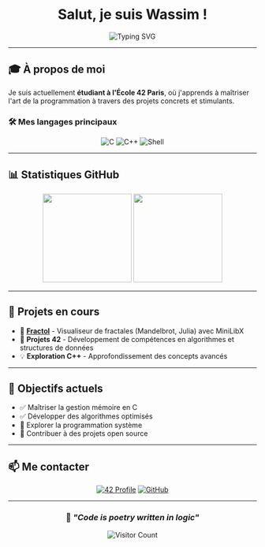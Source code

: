 <div align="center">

# Salut, je suis **Wassim** !

<img src="https://readme-typing-svg.herokuapp.com?font=Fira+Code&size=22&duration=3000&pause=1000&color=00D9FF&center=true&vCenter=true&width=435&lines=Étudiant+à+42+Paris;Développeur+C%2FC%2B%2B;Passionné+de+code+propre" alt="Typing SVG" />

</div>

---

## 🎓 **À propos de moi**

Je suis actuellement **étudiant à l'École 42 Paris**, où j'apprends à maîtriser l'art de la programmation à travers des projets concrets et stimulants.

### 🛠️ **Mes langages principaux**
<div align="center">

![C](https://img.shields.io/badge/C-00599C?style=for-the-badge&logo=c&logoColor=white)
![C++](https://img.shields.io/badge/C%2B%2B-00599C?style=for-the-badge&logo=c%2B%2B&logoColor=white)
![Shell](https://img.shields.io/badge/Shell-4EAA25?style=for-the-badge&logo=gnu-bash&logoColor=white)

</div>

---

## 📊 **Statistiques GitHub**

<div align="center">

<img height="180em" src="https://github-readme-stats.vercel.app/api?username=mossfreestyle&show_icons=true&theme=tokyonight&include_all_commits=true&count_private=true"/>
<img height="180em" src="https://github-readme-stats.vercel.app/api/top-langs/?username=mossfreestyle&layout=compact&langs_count=8&theme=tokyonight"/>

</div>

---

## 🚀 **Projets en cours**

- 🔢 **[Fractol](https://github.com/mossfreestyle/fractol)** - Visualiseur de fractales (Mandelbrot, Julia) avec MiniLibX
- 🧠 **Projets 42** - Développement de compétences en algorithmes et structures de données
- 💡 **Exploration C++** - Approfondissement des concepts avancés

---

## 🎯 **Objectifs actuels**

- ✅ Maîtriser la gestion mémoire en C
- ✅ Développer des algorithmes optimisés
- 🔄 Explorer la programmation système
- 🔄 Contribuer à des projets open source

---

## 📫 **Me contacter**

<div align="center">

[![42 Profile](https://img.shields.io/badge/42-000000?style=for-the-badge&logo=42&logoColor=white)](https://profile.intra.42.fr/)
[![GitHub](https://img.shields.io/badge/GitHub-181717?style=for-the-badge&logo=github&logoColor=white)](https://github.com/mossfreestyle)

</div>

---

<div align="center">

### 💭 *"Code is poetry written in logic"*

![Visitor Count](https://komarev.com/ghpvc/?username=mossfreestyle&color=00D9FF&style=flat-square)

</div>
